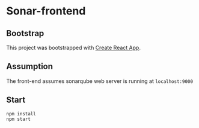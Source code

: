 # Sonar-frontend

## Bootstrap
This project was bootstrapped with [Create React App](https://github.com/facebookincubator/create-react-app).

## Assumption

The front-end assumes sonarqube web server is running at `localhost:9000`

## Start

```
npm install
npm start
```
